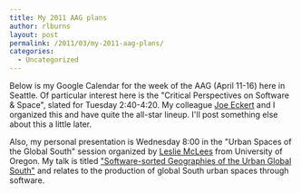 ```yaml
---
title: My 2011 AAG plans
author: rlburns
layout: post
permalink: /2011/03/my-2011-aag-plans/
categories:
  - Uncategorized
---
```


Below is my Google Calendar for the week of the AAG (April 11-16) here in Seattle. Of particular interest here is the "Critical Perspectives on Software & Space", slated for Tuesday 2:40-4:20. My colleague [Joe Eckert](http://staff.washington.edu/jeckert1/eckert_cv.pdf) and I organized this and have quite the all-star lineup. I'll post something else about this a little later. 

Also, my personal presentation is Wednesday 8:00 in the "Urban Spaces of the Global South" session organized by [Leslie McLees](http://www.linkedin.com/pub/leslie-mclees/5/371/200) from University of Oregon. My talk is titled ["Software-sorted Geographies of the Urban Global South"](http://meridian.aag.org/callforpapers/program/AbstractDetail.cfm?AbstractID=35841) and relates to the production of global South urban spaces through software.
